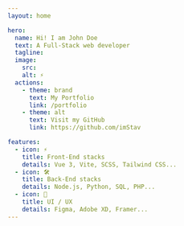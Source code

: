 ```yaml
---
layout: home

hero:
  name: Hi! I am John Doe
  text: A Full-Stack web developer
  tagline: 
  image:
    src: 
    alt: ⚡
  actions:
    - theme: brand
      text: My Portfolio
      link: /portfolio
    - theme: alt
      text: Visit my GitHub
      link: https://github.com/imStav

features:
  - icon: ⚡️
    title: Front-End stacks
    details: Vue 3, Vite, SCSS, Tailwind CSS...
  - icon: 🛠️
    title: Back-End stacks
    details: Node.js, Python, SQL, PHP...
  - icon: 🎨
    title: UI / UX
    details: Figma, Adobe XD, Framer...
---
```

